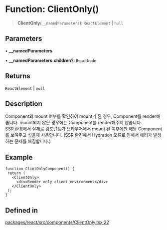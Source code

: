 # Function: ClientOnly()

> **ClientOnly**(`__namedParameters`): `ReactElement` \| `null`

## Parameters

• **\_\_namedParameters**

• **\_\_namedParameters.children?**: `ReactNode`

## Returns

`ReactElement` \| `null`

## Description

Component의 mount 여부를 확인하여 mount가 된 경우, Component를 render해줍니다.
mount되지 않은 경우에는 Component를 render해주지 않습니다. <br />
SSR 환경에서 실제로 컴포넌트가 브라우저에서 mount 된 이후에만 해당 Component를 보여주고 싶을때 사용합니다.
(SSR 환경에서 Hydration 오류로 인해서 에러가 발생하는 문제를 해결합니다.)

## Example

```tsx
function ClintOnlyComponent() {
 return (
   <ClientOnly>
     <div>Render only client environment</div>
   </ClientOnly>
 );
}
```

## Defined in

[packages/react/src/components/ClientOnly.tsx:22](https://github.com/mbti-nf-team/frontend-libraries/blob/808e2257613043e0b3668dbe433b6914a17272db/packages/react/src/components/ClientOnly.tsx#L22)
